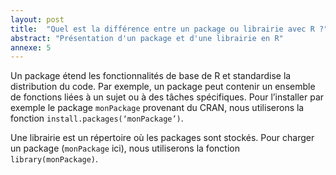 ```yaml
---
layout: post
title:  "Quel est la différence entre un package ou librairie avec R ?"
abstract: "Présentation d'un package et d'une librairie en R"
annexe: 5
---
```


Un package étend les fonctionnalités de base de R et standardise la distribution du code. Par exemple, un package peut contenir un ensemble de fonctions liées à un sujet ou à des tâches spécifiques. Pour l’installer par exemple le package `monPackage` provenant du CRAN, nous utiliserons la fonction `install.packages(‘monPackage’)`.

Une librairie est un répertoire où les packages sont stockés. Pour charger un package (`monPackage` ici), nous utiliserons la fonction `library(monPackage)`.
